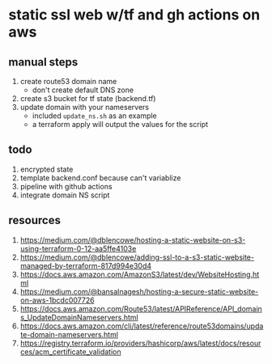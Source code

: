 # static ssl web w/tf and gh actions on aws

## **manual steps**
1. create route53 domain name
    * don't create default DNS zone
1. create s3 bucket for tf state (backend.tf)
1. update domain with your nameservers
    * included `update_ns.sh` as an example
    * a terraform apply will output the values for the script

## **todo**
1. encrypted state
1. template backend.conf because can't variablize
1. pipeline with github actions
1. integrate domain NS script

## **resources**
1. <https://medium.com/@dblencowe/hosting-a-static-website-on-s3-using-terraform-0-12-aa5ffe4103e>
1. <https://medium.com/@dblencowe/adding-ssl-to-a-s3-static-website-managed-by-terraform-817d994e30d4>
1. <https://docs.aws.amazon.com/AmazonS3/latest/dev/WebsiteHosting.html>
1. <https://medium.com/@bansalnagesh/hosting-a-secure-static-website-on-aws-1bcdc007726>
1. <https://docs.aws.amazon.com/Route53/latest/APIReference/API_domains_UpdateDomainNameservers.html>
1. <https://docs.aws.amazon.com/cli/latest/reference/route53domains/update-domain-nameservers.html>
1. <https://registry.terraform.io/providers/hashicorp/aws/latest/docs/resources/acm_certificate_validation>
